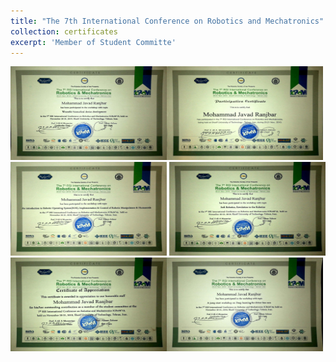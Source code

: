 ```yaml
---
title: "The 7th International Conference on Robotics and Mechatronics"
collection: certificates
excerpt: 'Member of Student Committe'
---
```



<img src='/images/C1.jpg' width="250" height="150"><img src='/images/C2.jpg' width="250" height="150"><img src='/images/C3.jpg' width="250" height="150">
<img src='/images/C4.jpg' width="250" height="150"><img src='/images/C5.jpg' width="250" height="150"><img src='/images/C6.jpg' width="250" height="150">
